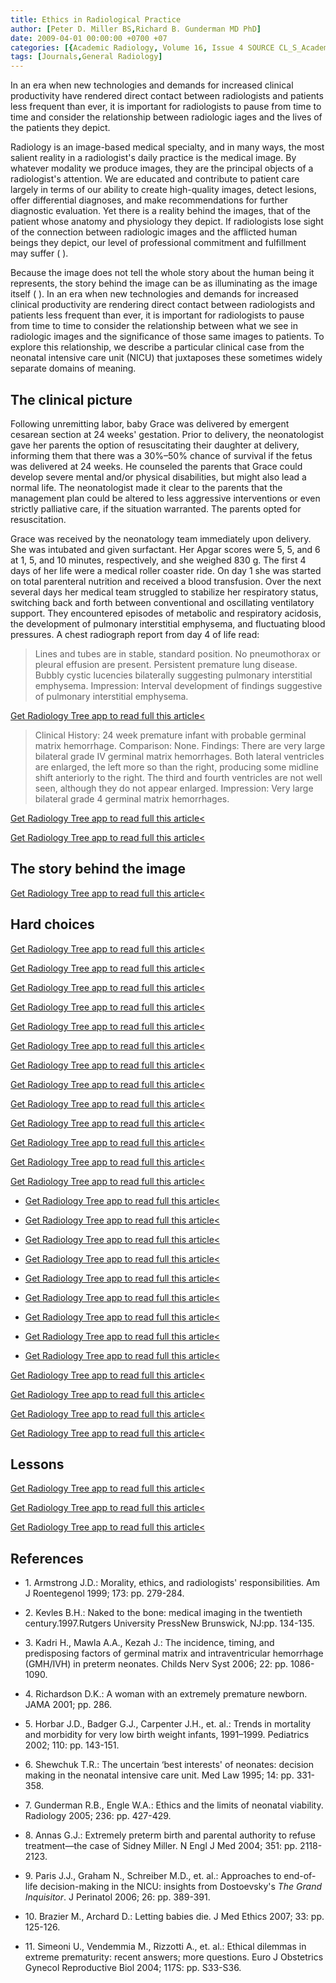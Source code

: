 ```yaml
---
title: Ethics in Radiological Practice
author: [Peter D. Miller BS,Richard B. Gunderman MD PhD]
date: 2009-04-01 00:00:00 +0700 +07
categories: [{Academic Radiology, Volume 16, Issue 4 SOURCE CL_S_AcademicRadiologyVolume16Issue4 1}]
tags: [Journals,General Radiology]
---
```

In an era when new technologies and demands for increased clinical productivity have rendered direct contact between radiologists and patients less frequent than ever, it is important for radiologists to pause from time to time and consider the relationship between radiologic iages and the lives of the patients they depict.

Radiology is an image-based medical specialty, and in many ways, the most salient reality in a radiologist's daily practice is the medical image. By whatever modality we produce images, they are the principal objects of a radiologist's attention. We are educated and contribute to patient care largely in terms of our ability to create high-quality images, detect lesions, offer differential diagnoses, and make recommendations for further diagnostic evaluation. Yet there is a reality behind the images, that of the patient whose anatomy and physiology they depict. If radiologists lose sight of the connection between radiologic images and the afflicted human beings they depict, our level of professional commitment and fulfillment may suffer ( ).

Because the image does not tell the whole story about the human being it represents, the story behind the image can be as illuminating as the image itself ( ). In an era when new technologies and demands for increased clinical productivity are rendering direct contact between radiologists and patients less frequent than ever, it is important for radiologists to pause from time to time to consider the relationship between what we see in radiologic images and the significance of those same images to patients. To explore this relationship, we describe a particular clinical case from the neonatal intensive care unit (NICU) that juxtaposes these sometimes widely separate domains of meaning.

## The clinical picture

Following unremitting labor, baby Grace was delivered by emergent cesarean section at 24 weeks' gestation. Prior to delivery, the neonatologist gave her parents the option of resuscitating their daughter at delivery, informing them that there was a 30%–50% chance of survival if the fetus was delivered at 24 weeks. He counseled the parents that Grace could develop severe mental and/or physical disabilities, but might also lead a normal life. The neonatologist made it clear to the parents that the management plan could be altered to less aggressive interventions or even strictly palliative care, if the situation warranted. The parents opted for resuscitation.

Grace was received by the neonatology team immediately upon delivery. She was intubated and given surfactant. Her Apgar scores were 5, 5, and 6 at 1, 5, and 10 minutes, respectively, and she weighed 830 g. The first 4 days of her life were a medical roller coaster ride. On day 1 she was started on total parenteral nutrition and received a blood transfusion. Over the next several days her medical team struggled to stabilize her respiratory status, switching back and forth between conventional and oscillating ventilatory support. They encountered episodes of metabolic and respiratory acidosis, the development of pulmonary interstitial emphysema, and fluctuating blood pressures. A chest radiograph report from day 4 of life read:

> Lines and tubes are in stable, standard position. No pneumothorax or pleural effusion are present. Persistent premature lung disease. Bubbly cystic lucencies bilaterally suggesting pulmonary interstitial emphysema. Impression: Interval development of findings suggestive of pulmonary interstitial emphysema.

[Get Radiology Tree app to read full this article<](https://clinicalpub.com/app)

> Clinical History: 24 week premature infant with probable germinal matrix hemorrhage. Comparison: None. Findings: There are very large bilateral grade IV germinal matrix hemorrhages. Both lateral ventricles are enlarged, the left more so than the right, producing some midline shift anteriorly to the right. The third and fourth ventricles are not well seen, although they do not appear enlarged. Impression: Very large bilateral grade 4 germinal matrix hemorrhages.

[Get Radiology Tree app to read full this article<](https://clinicalpub.com/app)

[Get Radiology Tree app to read full this article<](https://clinicalpub.com/app)

## The story behind the image

[Get Radiology Tree app to read full this article<](https://clinicalpub.com/app)

## Hard choices

[Get Radiology Tree app to read full this article<](https://clinicalpub.com/app)

[Get Radiology Tree app to read full this article<](https://clinicalpub.com/app)

[Get Radiology Tree app to read full this article<](https://clinicalpub.com/app)

[Get Radiology Tree app to read full this article<](https://clinicalpub.com/app)

[Get Radiology Tree app to read full this article<](https://clinicalpub.com/app)

[Get Radiology Tree app to read full this article<](https://clinicalpub.com/app)

[Get Radiology Tree app to read full this article<](https://clinicalpub.com/app)

[Get Radiology Tree app to read full this article<](https://clinicalpub.com/app)

[Get Radiology Tree app to read full this article<](https://clinicalpub.com/app)

[Get Radiology Tree app to read full this article<](https://clinicalpub.com/app)

[Get Radiology Tree app to read full this article<](https://clinicalpub.com/app)

[Get Radiology Tree app to read full this article<](https://clinicalpub.com/app)

[Get Radiology Tree app to read full this article<](https://clinicalpub.com/app)

- [Get Radiology Tree app to read full this article<](https://clinicalpub.com/app)

- [Get Radiology Tree app to read full this article<](https://clinicalpub.com/app)

- [Get Radiology Tree app to read full this article<](https://clinicalpub.com/app)

- [Get Radiology Tree app to read full this article<](https://clinicalpub.com/app)

- [Get Radiology Tree app to read full this article<](https://clinicalpub.com/app)

- [Get Radiology Tree app to read full this article<](https://clinicalpub.com/app)

- [Get Radiology Tree app to read full this article<](https://clinicalpub.com/app)

- [Get Radiology Tree app to read full this article<](https://clinicalpub.com/app)

- [Get Radiology Tree app to read full this article<](https://clinicalpub.com/app)


[Get Radiology Tree app to read full this article<](https://clinicalpub.com/app)

[Get Radiology Tree app to read full this article<](https://clinicalpub.com/app)

[Get Radiology Tree app to read full this article<](https://clinicalpub.com/app)

[Get Radiology Tree app to read full this article<](https://clinicalpub.com/app)

## Lessons

[Get Radiology Tree app to read full this article<](https://clinicalpub.com/app)

[Get Radiology Tree app to read full this article<](https://clinicalpub.com/app)

[Get Radiology Tree app to read full this article<](https://clinicalpub.com/app)

## References

- 1\. Armstrong J.D.: Morality, ethics, and radiologists' responsibilities. Am J Roentegenol 1999; 173: pp. 279-284.


- 2\. Kevles B.H.: Naked to the bone: medical imaging in the twentieth century.1997.Rutgers University PressNew Brunswick, NJ:pp. 134-135.


- 3\. Kadri H., Mawla A.A., Kezah J.: The incidence, timing, and predisposing factors of germinal matrix and intraventricular hemorrhage (GMH/IVH) in preterm neonates. Childs Nerv Syst 2006; 22: pp. 1086-1090.


- 4\. Richardson D.K.: A woman with an extremely premature newborn. JAMA 2001; pp. 286.


- 5\. Horbar J.D., Badger G.J., Carpenter J.H., et. al.: Trends in mortality and morbidity for very low birth weight infants, 1991–1999. Pediatrics 2002; 110: pp. 143-151.


- 6\. Shewchuk T.R.: The uncertain ‘best interests' of neonates: decision making in the neonatal intensive care unit. Med Law 1995; 14: pp. 331-358.


- 7\. Gunderman R.B., Engle W.A.: Ethics and the limits of neonatal viability. Radiology 2005; 236: pp. 427-429.


- 8\. Annas G.J.: Extremely preterm birth and parental authority to refuse treatment—the case of Sidney Miller. N Engl J Med 2004; 351: pp. 2118-2123.


- 9\. Paris J.J., Graham N., Schreiber M.D., et. al.: Approaches to end-of-life decision-making in the NICU: insights from Dostoevsky's _The Grand Inquisitor_. J Perinatol 2006; 26: pp. 389-391.


- 10\. Brazier M., Archard D.: Letting babies die. J Med Ethics 2007; 33: pp. 125-126.


- 11\. Simeoni U., Vendemmia M., Rizzotti A., et. al.: Ethical dilemmas in extreme prematurity: recent answers; more questions. Euro J Obstetrics Gynecol Reproductive Biol 2004; 117S: pp. S33-S36.